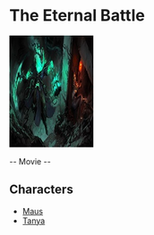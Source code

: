 # The Eternal Battle

![poster](./../Images/EternalBattle.jpg)

-- Movie --

## Characters

- [Maus](./../Cast/Villains/Maus.md)
- [Tanya](./../Cast/Heroes/Tanya.md)

